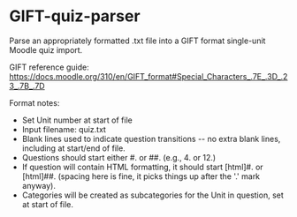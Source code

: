 # GIFT-quiz-parser
Parse an appropriately formatted .txt file into a GIFT format single-unit Moodle quiz import.

GIFT reference guide: https://docs.moodle.org/310/en/GIFT_format#Special_Characters_.7E_.3D_.23_.7B_.7D

Format notes:
* Set Unit number at start of file
* Input filename: quiz.txt
* Blank lines used to indicate question transitions -- no extra blank lines, including at start/end of file.
* Questions should start either #. or ##. (e.g., 4. or 12.)
* If question will contain HTML formatting, it should start [html]#. or [html]##. (spacing here is fine, it picks things up after the '.' mark anyway).
* Categories will be created as subcategories for the Unit in question, set at start of file.